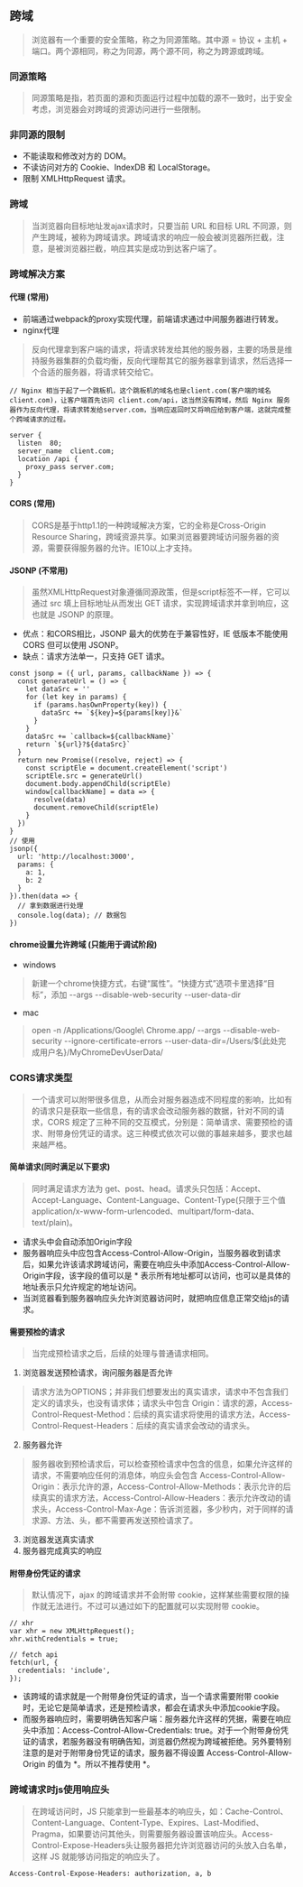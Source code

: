 ## 跨域
> 浏览器有一个重要的安全策略，称之为同源策略。其中源 = 协议 + 主机 + 端口。两个源相同，称之为同源，两个源不同，称之为跨源或跨域。

### 同源策略
> 同源策略是指，若页面的源和页面运行过程中加载的源不一致时，出于安全考虑，浏览器会对跨域的资源访问进行一些限制。

### 非同源的限制
- 不能读取和修改对方的 DOM。
- 不读访问对方的 Cookie、IndexDB 和 LocalStorage。
- 限制 XMLHttpRequest 请求。

### 跨域
> 当浏览器向目标地址发ajax请求时，只要当前 URL 和目标 URL 不同源，则产生跨域，被称为跨域请求。跨域请求的响应一般会被浏览器所拦截，注意，是被浏览器拦截，响应其实是成功到达客户端了。

### 跨域解决方案
#### 代理 (常用)
- 前端通过webpack的proxy实现代理，前端请求通过中间服务器进行转发。
- nginx代理
> 反向代理拿到客户端的请求，将请求转发给其他的服务器，主要的场景是维持服务器集群的负载均衡，反向代理帮其它的服务器拿到请求，然后选择一个合适的服务器，将请求转交给它。

```
// Nginx 相当于起了一个跳板机，这个跳板机的域名也是client.com(客户端的域名 client.com)，让客户端首先访问 client.com/api，这当然没有跨域，然后 Nginx 服务器作为反向代理，将请求转发给server.com，当响应返回时又将响应给到客户端，这就完成整个跨域请求的过程。

server {
  listen  80;
  server_name  client.com;
  location /api {
    proxy_pass server.com;
  }
}
```

#### CORS (常用)
> CORS是基于http1.1的一种跨域解决方案，它的全称是Cross-Origin Resource Sharing，跨域资源共享。如果浏览器要跨域访问服务器的资源，需要获得服务器的允许。IE10以上才支持。

#### JSONP (不常用)
> 虽然XMLHttpRequest对象遵循同源政策，但是script标签不一样，它可以通过 src 填上目标地址从而发出 GET 请求，实现跨域请求并拿到响应，这也就是 JSONP 的原理。

- 优点：和CORS相比，JSONP 最大的优势在于兼容性好，IE 低版本不能使用 CORS 但可以使用 JSONP。
- 缺点：请求方法单一，只支持 GET 请求。
```
const jsonp = ({ url, params, callbackName }) => {
  const generateUrl = () => {
    let dataSrc = ''
    for (let key in params) {
      if (params.hasOwnProperty(key)) {
        dataSrc += `${key}=${params[key]}&`
      }
    }
    dataSrc += `callback=${callbackName}`
    return `${url}?${dataSrc}`
  }
  return new Promise((resolve, reject) => {
    const scriptEle = document.createElement('script')
    scriptEle.src = generateUrl()
    document.body.appendChild(scriptEle)
    window[callbackName] = data => {
      resolve(data)
      document.removeChild(scriptEle)
    }
  })
}
// 使用
jsonp({
  url: 'http://localhost:3000',
  params: { 
    a: 1,
    b: 2
  }
}).then(data => {
  // 拿到数据进行处理
  console.log(data); // 数据包
})
```
#### chrome设置允许跨域 (只能用于调试阶段)
- windows
> 新建一个chrome快捷方式，右键“属性”。“快捷方式”选项卡里选择“目标”，添加  --args --disable-web-security --user-data-dir

- mac
> open -n /Applications/Google\ Chrome.app/ --args --disable-web-security --ignore-certificate-errors --user-data-dir=/Users/${此处完成用户名}/MyChromeDevUserData/

### CORS请求类型
> 一个请求可以附带很多信息，从而会对服务器造成不同程度的影响，比如有的请求只是获取一些信息，有的请求会改动服务器的数据，针对不同的请求，CORS 规定了三种不同的交互模式，分别是：简单请求、需要预检的请求、附带身份凭证的请求。这三种模式依次可以做的事越来越多，要求也越来越严格。

#### 简单请求(同时满足以下要求)
> 同时满足请求方法为 get、post、head。请求头只包括：Accept、Accept-Language、Content-Language、Content-Type(只限于三个值application/x-www-form-urlencoded、multipart/form-data、text/plain)。

- 请求头中会自动添加Origin字段
- 服务器响应头中应包含Access-Control-Allow-Origin，当服务器收到请求后，如果允许该请求跨域访问，需要在响应头中添加Access-Control-Allow-Origin字段，该字段的值可以是 * 表示所有地址都可以访问，也可以是具体的地址表示只允许规定的地址访问。
- 当浏览器看到服务器响应头允许浏览器访问时，就把响应信息正常交给js的请求。
#### 需要预检的请求
> 当完成预检请求之后，后续的处理与普通请求相同。

1. 浏览器发送预检请求，询问服务器是否允许
> 请求方法为OPTIONS；并非我们想要发出的真实请求，请求中不包含我们定义的请求头，也没有请求体；请求头中包含 Origin：请求的源，Access-Control-Request-Method：后续的真实请求将使用的请求方法，Access-Control-Request-Headers：后续的真实请求会改动的请求头。

2. 服务器允许
> 服务器收到预检请求后，可以检查预检请求中包含的信息，如果允许这样的请求，不需要响应任何的消息体，响应头会包含 Access-Control-Allow-Origin：表示允许的源，Access-Control-Allow-Methods：表示允许的后续真实的请求方法，Access-Control-Allow-Headers：表示允许改动的请求头，Access-Control-Max-Age：告诉浏览器，多少秒内，对于同样的请求源、方法、头，都不需要再发送预检请求了。

3. 浏览器发送真实请求
4. 服务器完成真实的响应
#### 附带身份凭证的请求
> 默认情况下，ajax 的跨域请求并不会附带 cookie，这样某些需要权限的操作就无法进行。不过可以通过如下的配置就可以实现附带 cookie。

```
// xhr
var xhr = new XMLHttpRequest();
xhr.withCredentials = true;

// fetch api
fetch(url, {
  credentials: 'include',
});
```
- 该跨域的请求就是一个附带身份凭证的请求，当一个请求需要附带 cookie 时，无论它是简单请求，还是预检请求，都会在请求头中添加cookie字段。
- 而服务器响应时，需要明确告知客户端：服务器允许这样的凭据，需要在响应头中添加：Access-Control-Allow-Credentials: true。对于一个附带身份凭证的请求，若服务器没有明确告知，浏览器仍然视为跨域被拒绝。另外要特别注意的是对于附带身份凭证的请求，服务器不得设置 Access-Control-Allow-Origin 的值为 *。所以不推荐使用 *。

### 跨域请求时js使用响应头
> 在跨域访问时，JS 只能拿到一些最基本的响应头，如：Cache-Control、Content-Language、Content-Type、Expires、Last-Modified、Pragma，如果要访问其他头，则需要服务器设置该响应头。Access-Control-Expose-Headers头让服务器把允许浏览器访问的头放入白名单，这样 JS 就能够访问指定的响应头了。

```
Access-Control-Expose-Headers: authorization, a, b
```

